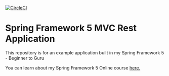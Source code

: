 [![CircleCI](https://circleci.com/gh/rhaughey/spring5-mvc-rest.svg?style=svg)](https://circleci.com/gh/rhaughey/spring5-mvc-rest)
# Spring Framework 5 MVC Rest Application

This repository is for an example application built in my Spring Framework 5 - Beginner to Guru

You can learn about my Spring Framework 5 Online course [here.](http://courses.springframework.guru/p/spring-framework-5-begginer-to-guru/?product_id=363173)